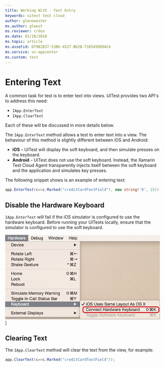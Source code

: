 ```yaml
---
title: Working With - Text Entry
keywords: uitest test cloud
author: glennwester
ms.author: glwest
ms.reviewer: crdun
ms.date: 01/10/2018
ms.topic: article
ms.assetid: D79B1B37-53B6-4527-B62B-71D545D89A24
ms.service: vs-appcenter
ms.custom: test
---
```


# Entering Text

A common task for test is to enter text into views. UITest provides two API's to address this need:

* `IApp.EnterText`
* `IApp.ClearText`

Each of these will be discussed in more details below.

The `IApp.EnterText` method allows a test to enter text into a view. The behaviour of this method is slightly different between iOS and Android:

* **iOS** &ndash; UITest will display the soft keyboard, and then simulate presses on the keyboard.
* **Android** &ndash; UITest does not use the soft keyboard. Instead, the 
Xamarin Test Cloud Agent transparently injects itself between the soft keyboard
and the application and simulates key presses. 

The following snippet shows is an example of entering text:
 
```csharp
app.EnterText(c=>c.Marked("creditCardTextField"), new string('9', 15));
```
## Disable the Hardware Keyboard

`IApp.EnterText` will fail if the iOS simulator is configured to use the hardware keyboard. Before running your UITests locally, ensure that the simulator is configured to use the soft keyboard.

![Screenshot of the Keyboard menu in the iOS Simulator](./images/working-with-entering-text-01-sml.png)]

## Clearing Text

The `IApp.ClearText` method will clear the text from the view, for example:

```csharp
app.ClearText(c=>c.Marked("creditCardTextField"));
```
